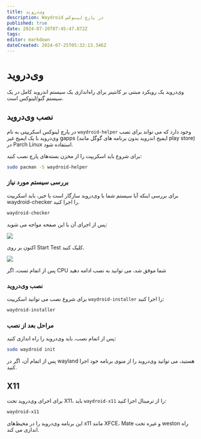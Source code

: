 ```yaml
---
title: وی‌دروید
description: Waydroid در پارچ لینوکس
published: true
date: 2024-07-26T07:45:47.872Z
tags: 
editor: markdown
dateCreated: 2024-07-25T05:32:13.346Z
---
```


# وی‌دروید
وی‌دروید یک رویکرد مبتنی بر کانتینر برای راه‌اندازی یک سیستم اندروید کامل در یک سیستم گنو/لینوکس است.

## نصب وی‌دروید
در پارچ لینوکس اسکریپتی به نام `waydroid-helper` وجود دارد که می تواند برای نصب وی‌دروید با یک ایمیج غیر gapps (ایمیج اندروید بدون برنامه های گوگل مانند play store) در Parch Linux استفاده شود.

برای شروع باید اسکریپت را از مخزن بسته‌های پارچ نصب کنید:
```bash
sudo pacman -S waydroid-helper
```
### بررسی سیستم مورد نیاز
برای بررسی اینکه آیا سیستم شما با وی‌دروید سازگار است یا خیر، باید اسکریپت waydroid-checker را اجرا کنید.
```bash
waydroid-checker
```
پس از اجرای آن با این صفحه مواجه می شوید:

![](https://wiki.parchlinux.com/waydroid-checker1.png)

اکنون بر روی Start Test کلیک کنید.

![](https://wiki.parchlinux.com/waydroid-checker2.png)

پس از اتمام تست، اگر CPU شما موفق شد، می توانید به نصب ادامه دهید

### نصب وی‌دروید
برای شروع نصب می توانید اسکریپت `waydroid-installer` را اجرا کنید:

```bash
waydroid-installer
```

### مراحل بعد از نصب
پس از اتمام نصب، باید وی‌دروید را راه اندازی کنید:

```bash
sudo waydroid init
```
پس از اتمام آن، اگر در wayland هستید، می توانید وی‌دروید را از منوی برنامه خود اجرا کنید.

## X11
برای اجرای وی‌دروید تحت X11، باید `waydroid-x11` را از ترمینال اجرا کنید:

```bash
waydroid-x11
```
این برنامه وی‌دروید را در محیط‌های x11 مانند XFCE، Mate و غیره تحت weston راه اندازی می کند.